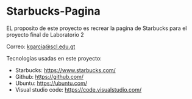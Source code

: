 # Starbucks-Pagina
EL proposito de este proyecto es recrear la pagina de Starbucks para el proyecto final de Laboratorio 2

Correo: kgarcia@scl.edu.gt

Tecnologías usadas en este proyecto:
- Starbucks: https://www.starbucks.com/
- Github: https://github.com/
- Ubuntu: https://ubuntu.com/
- Visual studio code: https://code.visualstudio.com/

